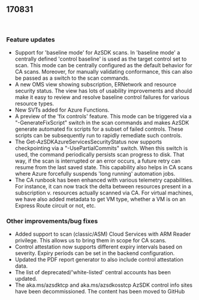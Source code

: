 ﻿ 
## 170831 
 
### Feature updates 
* Support for 'baseline mode' for AzSDK scans. In 'baseline mode' a centrally defined 'control baseline' is used as the target control set to scan. This mode can be centrally configured as the default behavior for CA scans. Moreover, for manually validating conformance, this can also be passed as a switch to the scan commands.  
* A new OMS view showing subscription, ERNetwork and resource security status. The view has lots of usability improvements and should make it easy to review and resolve baseline control failures for various resource types. 
* New SVTs added for Azure Functions. 
* A preview of the 'fix controls' feature. This mode can be triggered via a "-GenerateFixScript" switch in the scan commands and makes AzSDK generate automated fix scripts for a subset of failed controls. These scripts can be subsequently run to rapidly remediate such controls. 
* The Get-AzSDKAzureServicesSecurityStatus now supports checkpointing via a "-UsePartialCommits" switch. When this switch is used, the command periodically persists scan progress to disk. That way, if the scan is interrupted or an error occurs, a future retry can resume from the last saved state. This capability also helps in CA scans where Azure forcefully suspends 'long running' automation jobs. 
* The CA runbook has been enhanced with various telemetry capabilities. For instance, it can now track the delta between resources present in a subscription v. resources actually scanned via CA. For virtual machines, we have also added metadata to get VM type, whether a VM is on an Express Route circuit or not, etc.  
 
### Other improvements/bug fixes 
* Added support to scan (classic/ASM) Cloud Services with ARM Reader privilege. This allows us to bring them in scope for CA scans. 
* Control attestation now supports different expiry intervals based on severity. Expiry periods can be set in the backend configuration.  
* Updated the PDF report generator to also include control attestation data.  
* The list of deprecated/'white-listed' central accounts has been updated. 
* The aka.ms/azsdktcp and aka.ms/azsdkosstcp AzSDK control info sites have been decommissioned. The content has been moved to GitHub 
